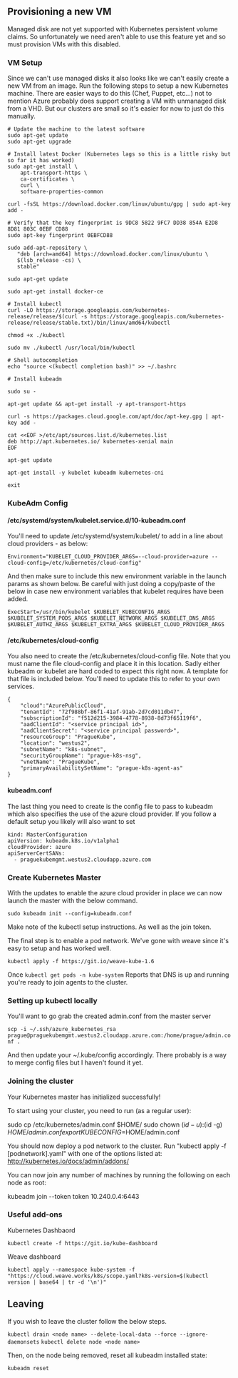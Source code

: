 ## Provisioning a new VM

Managed disk are not yet supported with Kubernetes persistent volume claims. So unfortunately we need aren't able to use this feature yet and so must provision VMs with this disabled.

### VM Setup

Since we can't use managed disks it also looks like we can't easily create a new VM from an image. Run the following steps to setup a new Kubernetes machine. There are easier ways to do this (Chef, Puppet, etc...) not to mention Azure probably does support creating a VM with unmanaged disk from a VHD. But our clusters are small so it's easier for now to just do this manually.

```
# Update the machine to the latest software
sudo apt-get update
sudo apt-get upgrade

# Install latest Docker (Kubernetes lags so this is a little risky but so far it has worked)
sudo apt-get install \
    apt-transport-https \
    ca-certificates \
    curl \
    software-properties-common

curl -fsSL https://download.docker.com/linux/ubuntu/gpg | sudo apt-key add -

# Verify that the key fingerprint is 9DC8 5822 9FC7 DD38 854A E2D8 8D81 803C 0EBF CD88
sudo apt-key fingerprint 0EBFCD88

sudo add-apt-repository \
   "deb [arch=amd64] https://download.docker.com/linux/ubuntu \
   $(lsb_release -cs) \
   stable"

sudo apt-get update

sudo apt-get install docker-ce

# Install kubectl
curl -LO https://storage.googleapis.com/kubernetes-release/release/$(curl -s https://storage.googleapis.com/kubernetes-release/release/stable.txt)/bin/linux/amd64/kubectl

chmod +x ./kubectl

sudo mv ./kubectl /usr/local/bin/kubectl

# Shell autocompletion
echo "source <(kubectl completion bash)" >> ~/.bashrc

# Install kubeadm

sudo su -

apt-get update && apt-get install -y apt-transport-https

curl -s https://packages.cloud.google.com/apt/doc/apt-key.gpg | apt-key add -

cat <<EOF >/etc/apt/sources.list.d/kubernetes.list
deb http://apt.kubernetes.io/ kubernetes-xenial main
EOF

apt-get update

apt-get install -y kubelet kubeadm kubernetes-cni

exit

```

### KubeAdm Config

#### /etc/systemd/system/kubelet.service.d/10-kubeadm.conf

You'll need to update /etc/systemd/system/kubelet/ to add in a line about cloud providers - as below:

`Environment="KUBELET_CLOUD_PROVIDER_ARGS=--cloud-provider=azure --cloud-config=/etc/kubernetes/cloud-config"`

And then make sure to include this new environment variable in the launch params as shown below. Be careful with just doing a copy/paste of the below in case new environment variables that kubelet requires have been added.

`ExecStart=/usr/bin/kubelet $KUBELET_KUBECONFIG_ARGS $KUBELET_SYSTEM_PODS_ARGS $KUBELET_NETWORK_ARGS $KUBELET_DNS_ARGS $KUBELET_AUTHZ_ARGS $KUBELET_EXTRA_ARGS $KUBELET_CLOUD_PROVIDER_ARGS`

#### /etc/kubernetes/cloud-config

You also need to create the /etc/kubernetes/cloud-config file. Note that you must name the file cloud-config and place it in this location. Sadly either kubeadm or kubelet are hard coded to expect this right now. A template for that file is included below. You'll need to update this to refer to your own services.

```
{
    "cloud":"AzurePublicCloud",
    "tenantId": "72f988bf-86f1-41af-91ab-2d7cd011db47",
    "subscriptionId": "f512d215-3984-4778-8938-8d73f65119f6",
    "aadClientId": "<service principal id>",
    "aadClientSecret": "<service principal password>",
    "resourceGroup": "PragueKube",
    "location": "westus2",
    "subnetName": "k8s-subnet",
    "securityGroupName": "prague-k8s-nsg",
    "vnetName": "PragueKube",
    "primaryAvailabilitySetName": "prague-k8s-agent-as"
}
```

#### kubeadm.conf
The last thing you need to create is the config file to pass to kubeadm which also specifies the use of the azure cloud provider. If you follow a default setup you likely will also want to set 

```
kind: MasterConfiguration
apiVersion: kubeadm.k8s.io/v1alpha1
cloudProvider: azure
apiServerCertSANs:
  - praguekubemgmt.westus2.cloudapp.azure.com
```

### Create Kubernetes Master

With the updates to enable the azure cloud provider in place we can now launch the master with the below command.

`sudo kubeadm init --config=kubeadm.conf`

Make note of the kubectl setup instructions. As well as the join token.

The final step is to enable a pod network. We've gone with weave since it's easy to setup and has worked well.

`kubectl apply -f https://git.io/weave-kube-1.6`

Once `kubectl get pods -n kube-system` Reports that DNS is up and running you're ready to join agents to the cluster.

### Setting up kubectl locally

You'll want to go grab the created admin.conf from the master server

`scp -i ~/.ssh/azure_kubernetes_rsa prague@praguekubemgmt.westus2.cloudapp.azure.com:/home/prague/admin.conf .`

And then update your ~/.kube/config accordingly. There probably is a way to merge config files but I haven't found it yet.

### Joining the cluster

Your Kubernetes master has initialized successfully!

To start using your cluster, you need to run (as a regular user):

  sudo cp /etc/kubernetes/admin.conf $HOME/
  sudo chown $(id -u):$(id -g) $HOME/admin.conf
  export KUBECONFIG=$HOME/admin.conf

You should now deploy a pod network to the cluster.
Run "kubectl apply -f [podnetwork].yaml" with one of the options listed at:
  http://kubernetes.io/docs/admin/addons/

You can now join any number of machines by running the following on each node
as root:

  kubeadm join --token token 10.240.0.4:6443


### Useful add-ons

Kubernetes Dashbaord

`kubectl create -f https://git.io/kube-dashboard`

Weave dashboard

`kubectl apply --namespace kube-system -f "https://cloud.weave.works/k8s/scope.yaml?k8s-version=$(kubectl version | base64 | tr -d '\n')"`

## Leaving

If you wish to leave the cluster follow the below steps.

`kubectl drain <node name> --delete-local-data --force --ignore-daemonsets`
`kubectl delete node <node name>`

Then, on the node being removed, reset all kubeadm installed state:

`kubeadm reset`